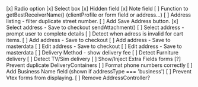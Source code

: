 [x] Radio option
[x] Select box
[x] Hidden field
[x] Note field
[ ] Function to getBestReceiverName() (clientProfile or form field or address...)
[ ] Address listing - filter duplicate street number.
[ ] Add Save Address button.
[x] Select address - Save to checkout sendAttachment()
[ ] Select address - prompt user to complete details
[ ] Detect when adress is invalid for cart items.
[ ] Add address - Save to checkout
[ ] Add address - Save to masterdata
[ ] Edit address - Save to checkout
[ ] Edit address - Save to masterdata
[ ] Delivery Method - show delivery fee
[ ] Detect Furniture delivery
[ ] Detect TV/Sim delivery
[ ] Show/Inject Extra Fields forms
[?] Prevent duplicate DeliveryContainers
[ ] Format phone numbers correctly
[ ] Add Business Name field (shown if addressType === 'business')
[ ] Prevent Vtex forms from displaying.
[ ] Remove AddressController?
